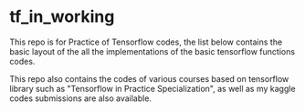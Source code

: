 # tf_in_working
This repo is for Practice of Tensorflow codes, the list below contains the basic layout of the all the implementations of the basic tensorflow functions codes.

This repo also contains the codes of various courses based on tensorflow library such as "Tensorflow in Practice Specialization",
as well as my kaggle codes submissions are also available.

